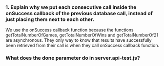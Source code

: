 ### 1. Explain why we put each consecutive call inside the onSuccess callback of the previous database call, instead of just placing them next to each other.

We use the onSuccess callback function because the functions getTotalNumberOfGames, getTotalNumberOfWins and getTotalNumberOf21 are asynchronous. They only way to know that results have successfully been retrieved from their call is when they call onSuccess callback function.

### What does the done parameter do in server.api-test.js?
